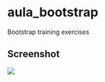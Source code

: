 # aula_bootstrap

Bootstrap training exercises

## Screenshot

![](https://user-images.githubusercontent.com/79882701/118045385-37356800-b34e-11eb-91fa-fe14623ae070.png)
